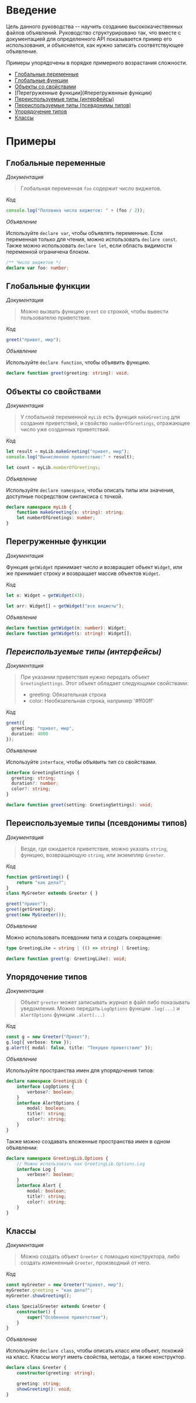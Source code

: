 # Введение

Цель данного руководства -- научить созданию высококачественных файлов объявлений.
Руководство структурировано так, что вместе с документацией для определенного API показывается пример его использования, и объясняется, как нужно записать соответствующее объявление.

Примеры упорядочены в порядке примерного возрастания сложности.

* [Глобальные переменные](#глобальные-переменные)
* [Глобальные функции](#глобальные-функции)
* [Объекты со свойствами](#объекты-со-свойствами)
* [Перегруженные функции](#перегруженные функции)
* [Переиспользуемые типы (интерфейсы)](#переиспользуемые-типы-интерфейсы)
* [Переиспользуемые типы (псевдонимы типов)](#переиспользуемые-типы-псевдонимы-типов)
* [Упорядочение типов](#упорядочение-типов)
* [Классы](#классы)

# Примеры

## Глобальные переменные

*Документация*

> Глобальная переменная `foo` содержит число виджетов.

*Код*

```ts
console.log("Половина числа виджетов: " + (foo / 2));
```

*Объявление*

Используйте `declare var`, чтобы объявлять переменные.
Если переменная только для чтения, можно использовать `declare const`.
Также можно использовать `declare let`, если область видимости переменной ограничена блоком.

```ts
/** Число виджетов */
declare var foo: number;
```

## Глобальные функции

*Документация*

> Можно вызвать функцию `greet` со строкой, чтобы вывести пользователю приветствие.

*Код*

```ts
greet("привет, мир");
```

*Объявление*

Используйте `declare function`, чтобы объявить функцию.

```ts
declare function greet(greeting: string): void;
```

## Объекты со свойствами

*Документация*

> У глобальной переменной `myLib` есть функция `makeGreeting` для создания приветствий,
> и свойство `numberOfGreetings`, отражающее число уже созданных приветствий.

*Код*

```ts
let result = myLib.makeGreeting("привет, мир");
console.log("Вычисленное приветствие:" + result);

let count = myLib.numberOfGreetings;
```

*Объявление*

Используйте `declare namespace`, чтобы описать типы или значения, доступные посредством синтаксиса с точкой.

```ts
declare namespace myLib {
    function makeGreeting(s: string): string;
    let numberOfGreetings: number;
}
```

## Перегруженные функции

*Документация*

Функция `getWidget` принимает число и возвращает объект `Widget`, или же принимает строку и возвращает массив объектов `Widget`.

*Код*

```ts
let x: Widget = getWidget(43);

let arr: Widget[] = getWidget("все виджеты");
```

*Объявление*

```ts
declare function getWidget(n: number): Widget;
declare function getWidget(s: string): Widget[];
```

## *Переиспользуемые типы (интерфейсы)*

*Документация*

> При указании приветствия нужно передать объект `GreetingSettings`.
> Этот объект обладает следующими свойствами:
> - greeting: Обязательная строка
> - color: Необязательная строка, например '#ff00ff'

*Код*

```ts
greet({
  greeting: "привет, мир",
  duration: 4000
});
```

*Объявление*

Используйте `interface`, чтобы объявить тип со свойствами.

```ts
interface GreetingSettings {
  greeting: string;
  duration?: number;
  color?: string;
}

declare function greet(setting: GreetingSettings): void;
```

## Переиспользуемые типы (псевдонимы типов)

*Документация*

> Везде, где ожидается приветствие, можно указать `string`, функцию, возвращающую `string`, или экземпляр `Greeter`.

*Код*

```ts
function getGreeting() {
    return "как дела?";
}
class MyGreeter extends Greeter { }

greet("привет");
greet(getGreeting);
greet(new MyGreeter());
```

*Объявление*

Можно использовать псевдоним типа и создать сокращение:

```ts
type GreetingLike = string | (() => string) | Greeting;

declare function greet(g: GreetingLike): void;
```

## Упорядочение типов

*Документация*

> Объект `greeter` может записывать журнал в файл либо показывать уведомления.
> Можно передать `LogOptions` функции `.log(...)` и `AlertOptions` функции `.alert(...)`

*Код*

```ts
const g = new Greeter("Привет");
g.log({ verbose: true });
g.alert({ modal: false, title: "Текущее приветствие" });
```

*Объявление*

Используйте пространства имен для упорядочения типов:

```ts
declare namespace GreetingLib {
    interface LogOptions {
        verbose?: boolean;
    }
    interface AlertOptions {
        modal: boolean;
        title?: string;
        color?: string;
    }
}
```

Также можно создавать вложенные пространства имен в одном объявлении:

```ts
declare namespace GreetingLib.Options {
    // Можно использовать как GreetingLib.Options.Log
    interface Log {
        verbose?: boolean;
    }
    interface Alert {
        modal: boolean;
        title?: string;
        color?: string;
    }
}
```

## Классы

*Документация*

> Можно создать объект `Greeter` с помощью конструктора, либо создать измененный `Greeter`, производный от него.

*Код*

```ts
const myGreeter = new Greeter("привет, мир");
myGreeter.greeting = "как дела?";
myGreeter.showGreeting();

class SpecialGreeter extends Greeter {
    constructor() {
        super("Особенное приветствие");
    }
}
```

*Объявление*

Используйте `declare class`, чтобы описать класс или объект, похожий на класс.
Классы могут иметь свойства, методы, а также конструктор.

```ts
declare class Greeter {
    constructor(greeting: string);

    greeting: string;
    showGreeting(): void;
}
```

